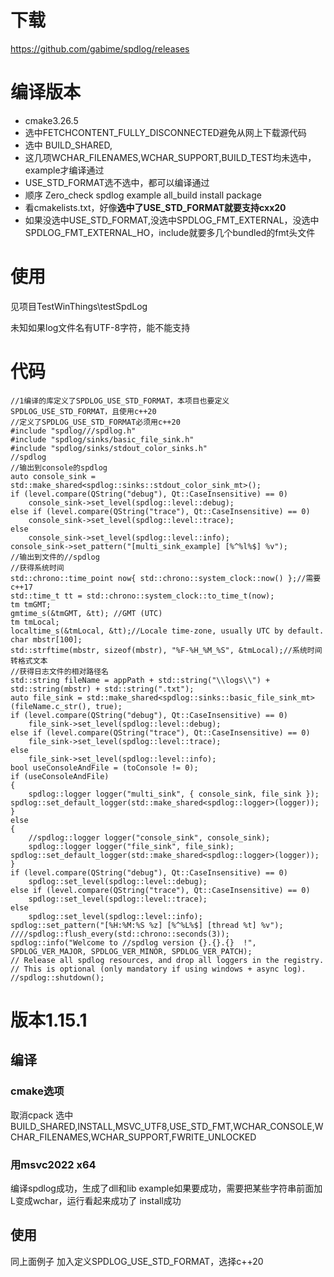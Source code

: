 # 下载
https://github.com/gabime/spdlog/releases
# 编译版本
- cmake3.26.5
- 选中FETCHCONTENT_FULLY_DISCONNECTED避免从网上下载源代码
- 选中 BUILD_SHARED,
- 这几项WCHAR_FILENAMES,WCHAR_SUPPORT,BUILD_TEST均未选中，example才编译通过
- USE_STD_FORMAT选不选中，都可以编译通过
- 顺序 Zero_check spdlog example all_build install package
- 看cmakelists.txt，好像**选中了USE_STD_FORMAT就要支持cxx20**
- 如果没选中USE_STD_FORMAT,没选中SPDLOG_FMT_EXTERNAL，没选中 SPDLOG_FMT_EXTERNAL_HO，include就要多几个bundled的fmt头文件
# 使用
见项目TestWinThings\testSpdLog

未知如果log文件名有UTF-8字符，能不能支持

# 代码
```
//1编译的库定义了SPDLOG_USE_STD_FORMAT，本项目也要定义SPDLOG_USE_STD_FORMAT，且使用c++20
//定义了SPDLOG_USE_STD_FORMAT必须用c++20
#include "spdlog///spdlog.h"
#include "spdlog/sinks/basic_file_sink.h"
#include "spdlog/sinks/stdout_color_sinks.h"
//spdlog
//输出到console的spdlog
auto console_sink = std::make_shared<spdlog::sinks::stdout_color_sink_mt>();
if (level.compare(QString("debug"), Qt::CaseInsensitive) == 0)
	console_sink->set_level(spdlog::level::debug);
else if (level.compare(QString("trace"), Qt::CaseInsensitive) == 0)
	console_sink->set_level(spdlog::level::trace);
else
	console_sink->set_level(spdlog::level::info);
console_sink->set_pattern("[multi_sink_example] [%^%l%$] %v");
//输出到文件的//spdlog
//获得系统时间
std::chrono::time_point now{ std::chrono::system_clock::now() };//需要c++17
std::time_t tt = std::chrono::system_clock::to_time_t(now);
tm tmGMT;
gmtime_s(&tmGMT, &tt); //GMT (UTC)
tm tmLocal;
localtime_s(&tmLocal, &tt);//Locale time-zone, usually UTC by default.
char mbstr[100];
std::strftime(mbstr, sizeof(mbstr), "%F-%H_%M_%S", &tmLocal);//系统时间转格式文本
//获得日志文件的相对路径名
std::string fileName = appPath + std::string("\\logs\\") + std::string(mbstr) + std::string(".txt");
auto file_sink = std::make_shared<spdlog::sinks::basic_file_sink_mt>(fileName.c_str(), true);
if (level.compare(QString("debug"), Qt::CaseInsensitive) == 0)
	file_sink->set_level(spdlog::level::debug);
else if (level.compare(QString("trace"), Qt::CaseInsensitive) == 0)
	file_sink->set_level(spdlog::level::trace);
else
	file_sink->set_level(spdlog::level::info);
bool useConsoleAndFile = (toConsole != 0);
if (useConsoleAndFile)
{
	spdlog::logger logger("multi_sink", { console_sink, file_sink });
spdlog::set_default_logger(std::make_shared<spdlog::logger>(logger));
}
else
{
	//spdlog::logger logger("console_sink", console_sink);
	spdlog::logger logger("file_sink", file_sink);
spdlog::set_default_logger(std::make_shared<spdlog::logger>(logger));
}
if (level.compare(QString("debug"), Qt::CaseInsensitive) == 0)
	spdlog::set_level(spdlog::level::debug);
else if (level.compare(QString("trace"), Qt::CaseInsensitive) == 0)
	spdlog::set_level(spdlog::level::trace);
else
	spdlog::set_level(spdlog::level::info);
spdlog::set_pattern("[%H:%M:%S %z] [%^%L%$] [thread %t] %v");
////spdlog::flush_every(std::chrono::seconds(3));
spdlog::info("Welcome to //spdlog version {}.{}.{}  !", SPDLOG_VER_MAJOR, SPDLOG_VER_MINOR, SPDLOG_VER_PATCH);
// Release all spdlog resources, and drop all loggers in the registry.
// This is optional (only mandatory if using windows + async log).
//spdlog::shutdown();
```
# 版本1.15.1
## 编译
### cmake选项
取消cpack
选中BUILD_SHARED,INSTALL,MSVC_UTF8,USE_STD_FMT,WCHAR_CONSOLE,WCHAR_FILENAMES,WCHAR_SUPPORT,FWRITE_UNLOCKED
### 用msvc2022 x64
编译spdlog成功，生成了dll和lib
example如果要成功，需要把某些字符串前面加L变成wchar，运行看起来成功了
install成功
## 使用
同上面例子
加入定义SPDLOG_USE_STD_FORMAT，选择c++20